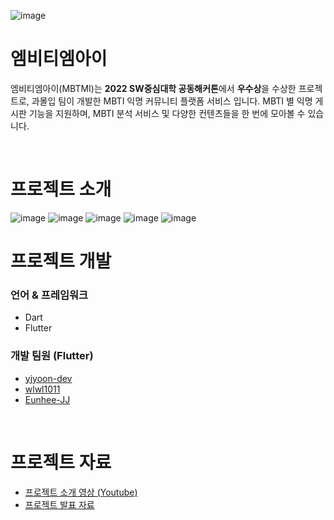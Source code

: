 
![image](https://user-images.githubusercontent.com/72238126/183279814-58f481e7-30f7-4810-bdf1-6efa7fbce9bf.png)

# 엠비티엠아이

엠비티엠아이(MBTMI)는 **2022 SW중심대학 공동해커톤**에서 **우수상**을 수상한 프로젝트로, 과몰입 팀이 개발한 MBTI 익명 커뮤니티 플랫폼 서비스 입니다. MBTI 별 익명 게시판 기능을 지원하며, MBTI 분석 서비스 및 다양한 컨텐츠들을 한 번에 모아볼 수 있습니다.

<br>

# 프로젝트 소개

![image](https://user-images.githubusercontent.com/72238126/183280080-894377de-1ec4-43ae-9d32-419b66f97fa7.png)
![image](https://user-images.githubusercontent.com/72238126/183280105-a46af0ae-ba75-4e94-9622-9b5300f18a04.png)
![image](https://user-images.githubusercontent.com/72238126/183280117-b6ee866c-82a6-4af5-adbc-ce62f580cb90.png)
![image](https://user-images.githubusercontent.com/72238126/183280125-d047e155-8370-4066-953c-46618dc1ea69.png)
![image](https://user-images.githubusercontent.com/72238126/183280142-71352f18-1734-49d8-aefb-b2e129ed237a.png)

# 프로젝트 개발

### 언어 & 프레임워크

- Dart
- Flutter

### 개발 팀원 (Flutter)

- [yjyoon-dev](https://github.com/yjyoon-dev)
- [wlwl1011](https://github.com/wlwl1011)
- [Eunhee-JJ](https://github.com/Eunhee-JJ)

<br>

# 프로젝트 자료

- [프로젝트 소개 영상 (Youtube)](https://m.youtube.com/watch?v=91koWBCt2TE)
- [프로젝트 발표 자료](https://github.com/yjyoon-dev/mbtmi-flutter/files/9276358/ppt.pdf)

